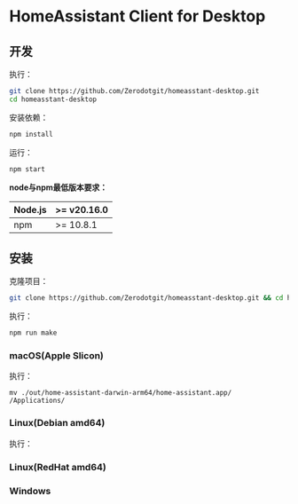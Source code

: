 # HomeAssistant Client for Desktop

## 开发

执行：

```bash
git clone https://github.com/Zerodotgit/homeasstant-desktop.git
cd homeasstant-desktop
```

安装依赖：

```bash
npm install
```

运行：

```bash
npm start
```

**node与npm最低版本要求：**

| Node.js | >= v20.16.0 |
| ------- | ----------- |
| npm     | >= 10.8.1   |

## 安装

克隆项目：

```bash
git clone https://github.com/Zerodotgit/homeasstant-desktop.git && cd homeasstant-desktop.git
```

执行：

```bash
npm run make
```

### macOS(Apple Slicon)

执行：

```
mv ./out/home-assistant-darwin-arm64/home-assistant.app/ /Applications/
```

### Linux(Debian amd64)

执行：



### Linux(RedHat amd64)



### Windows